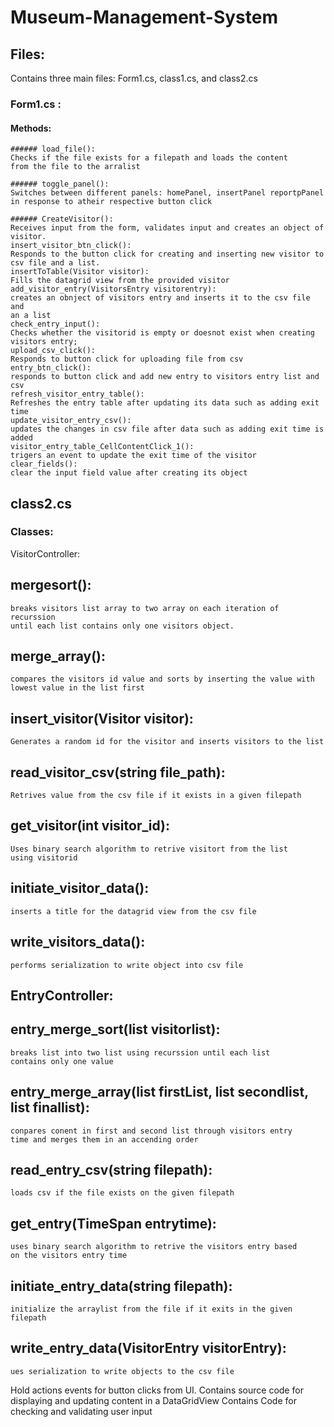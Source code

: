 # Museum-Management-System
## Files:
 Contains three main files: Form1.cs, class1.cs, and class2.cs
### Form1.cs : 
#### Methods:
	###### load_file():
	Checks if the file exists for a filepath and loads the content 
	from the file to the arralist	
	
	###### toggle_panel():
	Switches between different panels: homePanel, insertPanel reportpPanel 
	in response to atheir respective button click
	
	###### CreateVisitor():
	Receives input from the form, validates input and creates an object of 
	visitor.
	insert_visitor_btn_click():
	Responds to the button click for creating and inserting new visitor to 
	csv file and a list.
	insertToTable(Visitor visitor):
	Fills the datagrid view from the provided visitor
	add_visitor_entry(VisitorsEntry visitorentry):
	creates an obnject of visitors entry and inserts it to the csv file and 
	an a list
	check_entry_input():
	Checks whether the visitorid is empty or doesnot exist when creating 
	visitors entry;
	upload_csv_click():
	Responds to button click for uploading file from csv
	entry_btn_click():
	responds to button click and add new entry to visitors entry list and 
	csv
	refresh_visitor_entry_table():
	Refreshes the entry table after updating its data such as adding exit 
	time	
	update_visitor_entry_csv():
	updates the changes in csv file after data such as adding exit time is 
	added
	visitor_entry_table_CellContentClick_1():
	trigers an event to update the exit time of the visitor
	clear_fields():
	clear the input field value after creating its object


## class2.cs
### Classes:
VisitorController:
##	mergesort():
	breaks visitors list array to two array on each iteration of recurssion 
	until each list contains only one visitors object.
  
##	merge_array():
	compares the visitors id value and sorts by inserting the value with 
	lowest value in the list first
	
##	insert_visitor(Visitor visitor):
	Generates a random id for the visitor and inserts visitors to the list	 
	
##	read_visitor_csv(string file_path):
	Retrives value from the csv file if it exists in a given filepath
	
##	get_visitor(int visitor_id):
	Uses binary search algorithm to retrive visitort from the list 
	using visitorid	

##	initiate_visitor_data():
	inserts a title for the datagrid view from the csv file
	
##	write_visitors_data():
	performs serialization to write object into csv file

## EntryController:
##	entry_merge_sort(list visitorlist):
	breaks list into two list using recurssion until each list 
	contains only one value
##	entry_merge_array(list firstList, list secondlist, list finallist):
	conpares conent in first and second list through visitors entry 
	time and merges them in an accending order

##	read_entry_csv(string filepath):
	loads csv if the file exists on the given filepath
	
##	get_entry(TimeSpan entrytime):
	uses binary search algorithm to retrive the visitors entry based 
	on the visitors entry time

##	initiate_entry_data(string filepath):
	initialize the arraylist from the file if it exits in the given 	
	filepath

##	write_entry_data(VisitorEntry visitorEntry):
	ues serialization to write objects to the csv file
	

	
	
Hold actions events for button clicks from UI. Contains source code for 
	displaying and updating content in a DataGridView Contains Code for 
	checking and validating user input



	
